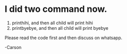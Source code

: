 # I did two command now.
1. printhihi, and then all child will print hihi
2. printbyebye, and then all child will print byebye

Please read the code first and then discuss on whatsapp.

-Carson
